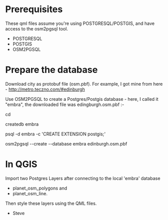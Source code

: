 Prerequisites
=============

These qml files assume you're using POSTGRESQL/POSTGIS, and have access to the osm2pgsql tool.

* POSTGRESQL
* POSTGIS
* OSM2PGSQL

Prepare the database
====================

Download city as protobuf file (osm.pbf). For example, I got mine from here - http://metro.teczno.com/#edinburgh

Use OSM2PGSQL to create a Postgres/Postgis database - here, I called it "embra", the downloaded file was edingburgh.osm.pbf :-

  cd <path to downloaded osm.pbf file>
  
  createdb embra 	
  
  psql -d embra -c 'CREATE EXTENSION postgis;'
  
  osm2pgsql --create --database embra edinburgh.osm.pbf
  

In QGIS
=======

Import two Postgres Layers after connecting to the local 'embra' database 
* planet_osm_polygons and 
* planet_osm_line.

Then style these layers using the QML files.

- Steve



